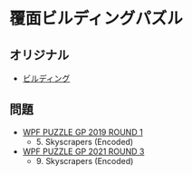 # 覆面ビルディングパズル

## オリジナル
- [ビルディング](skyscrapers.md)

## 問題
- [WPF PUZZLE GP 2019 ROUND 1](../questions/wpfpgp2019_1.md)
	- 5\. Skyscrapers (Encoded)
- [WPF PUZZLE GP 2021 ROUND 3](../questions/wpfpgp2021_3.md)
	- 9\. Skyscrapers (Encoded)
